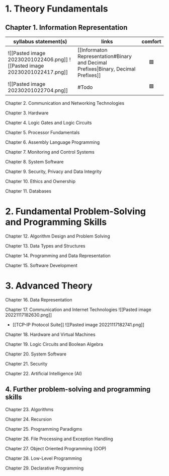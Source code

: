 # 1. Theory Fundamentals

## Chapter 1. Information Representation
| syllabus statement(s)                                                     | links                                                                               | comfort |
| ------------------------------------------------------------------------- | ----------------------------------------------------------------------------------- | ------- |
| ![[Pasted image 20230201022406.png]] ![[Pasted image 20230201022417.png]] | [[Informaton Representation#Binary and Decimal Prefixes\|Binary, Decimal Prefixes]] | $$🟩$$  |
| ![[Pasted image 20230201022704.png]]                                      | #Todo                                                                               | $$🟩$$  |
  
Chapter 2. Communication and Networking Technologies

Chapter 3. Hardware

Chapter 4. Logic Gates and Logic Circuits

Chapter 5. Processor Fundamentals

Chapter 6. Assembly Language Programming

Chapter 7. Monitoring and Control Systems

Chapter 8. System Software

Chapter 9. Security, Privacy and Data Integrity

Chapter 10. Ethics and Ownership

Chapter 11. Databases
  
# 2. Fundamental Problem-Solving and Programming Skills
Chapter 12. Algorithm Design and Problem Solving

Chapter 13. Data Types and Structures

Chapter 14. Programming and Data Representation

Chapter 15. Software Development

# 3. Advanced Theory
 Chapter 16. Data Representation
 
 Chapter 17. Communication and Internet Technologies
 ![[Pasted image 20221117182630.png]]
- [[TCP-IP Protocol Suite]]
 ![[Pasted image 20221117182741.png]]
 
 Chapter 18. Hardware and Virtual Machines
 
 Chapter 19. Logic Circuits and Boolean Algebra
 
 Chapter 20. System Software
 
 Chapter 21. Security
 
 Chapter 22. Artificial Intelligence (AI)
 
## 4. Further problem-solving and programming skills
Chapter 23. Algorithms

Chapter 24. Recursion

Chapter 25. Programming Paradigms

Chapter 26. File Processing and Exception Handling

Chapter 27. Object Oriented Programming (OOP)

Chapter 28. Low-Level Programming

Chapter 29. Declarative Programming

